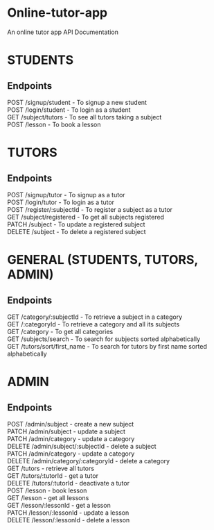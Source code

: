 # Online-tutor-app
An online tutor app API Documentation

#  STUDENTS
## Endpoints
POST  /signup/student - To signup a new student<br>
POST  /login/student  - To login as a student<br>
GET   /subject/tutors - To see all tutors taking a subject<br>
POST  /lesson         - To book a lesson<br>

# TUTORS
## Endpoints
POST    /signup/tutor         - To signup as a tutor<br>
POST    /login/tutor          - To login as a tutor<br>
POST    /register/:subjectId  - To register a subject as a tutor<br>
GET     /subject/registered   - To get all subjects registered<br>
PATCH   /subject              - To update a registered subject<br>
DELETE  /subject              - To delete a registered subject<br>

# GENERAL (STUDENTS, TUTORS, ADMIN)
## Endpoints 
GET /category/:subjectId   - To retrieve a subject in a category<br>
GET /:categoryId  - To retrieve a category and all its subjects<br>
GET /category - To get all categories<br>
GET /subjects/search - To search for subjects sorted alphabetically<br>
GET /tutors/sort/first_name - To search for tutors by first name sorted alphabetically<br>

# ADMIN
## Endpoints
POST  /admin/subject  - create a new subject<br>
PATCH /admin/subject  - update a subject<br>
PATCH /admin/category  - update a category<br>
DELETE /admin/subject/:subjectId - delete a subject<br>
PATCH /admin/category  - update a category<br>
DELETE /admin/category/:categoryId - delete a category<br>
GET /tutors - retrieve all tutors<br>
GET /tutors/:tutorId - get a tutor<br>
DELETE /tutors/:tutorId - deactivate a tutor<br>
POST /lesson  - book lesson<br>
GET /lesson - get all lessons<br>
GET /lesson/:lessonId - get a lesson<br>
PATCH /lesson/:lessonId - update a lesson<br>
DELETE /lesson/:lessonId - delete a lesson<br>
